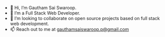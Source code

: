 - 👋 Hi, I’m Gautham Sai Swaroop.
- 👀 I’m a Full Stack Web Developer.
- 💞️ I’m looking to collaborate on open source projects based on full stack web development.
- 📫 Reach out to me at gauthamsaiswaroop.p@gmail.com

<!---
gssp4167/gssp4167 is a ✨ special ✨ repository because its `README.md` (this file) appears on your GitHub profile.
You can click the Preview link to take a look at your changes.
--->
